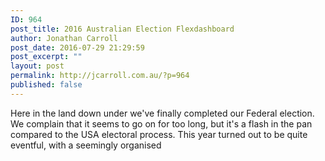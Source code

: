 ```yaml
---
ID: 964
post_title: 2016 Australian Election Flexdashboard
author: Jonathan Carroll
post_date: 2016-07-29 21:29:59
post_excerpt: ""
layout: post
permalink: http://jcarroll.com.au/?p=964
published: false
---
```

Here in the land down under we've finally completed our Federal election. We complain that it seems to go on for too long, but it's a flash in the pan compared to the USA electoral process. This year turned out to be quite eventful, with a seemingly organised